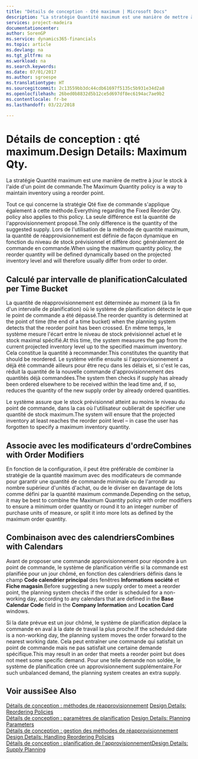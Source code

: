 ```yaml
---
title: "Détails de conception - Qté maximum | Microsoft Docs"
description: "La stratégie Quantité maximum est une manière de mettre à jour le stock à l'aide d'un point de commande."
services: project-madeira
documentationcenter: 
author: SorenGP
ms.service: dynamics365-financials
ms.topic: article
ms.devlang: na
ms.tgt_pltfrm: na
ms.workload: na
ms.search.keywords: 
ms.date: 07/01/2017
ms.author: sgroespe
ms.translationtype: HT
ms.sourcegitcommit: 2c13559bb3dc44cdb61697f5135c5b931e34d2a8
ms.openlocfilehash: 26bed0b8832d5b12ce5d697df8ec6194ac7ae9b2
ms.contentlocale: fr-be
ms.lasthandoff: 03/22/2018

---
```

# <a name="design-details-maximum-qty"></a><span data-ttu-id="8b3f7-103">Détails de conception : qté maximum.</span><span class="sxs-lookup"><span data-stu-id="8b3f7-103">Design Details: Maximum Qty.</span></span>
<span data-ttu-id="8b3f7-104">La stratégie Quantité maximum est une manière de mettre à jour le stock à l'aide d'un point de commande.</span><span class="sxs-lookup"><span data-stu-id="8b3f7-104">The Maximum Quantity policy is a way to maintain inventory using a reorder point.</span></span>  
  
 <span data-ttu-id="8b3f7-105">Tout ce qui concerne la stratégie Qté fixe de commande s'applique également à cette méthode.</span><span class="sxs-lookup"><span data-stu-id="8b3f7-105">Everything regarding the Fixed Reorder Qty. policy also applies to this policy.</span></span> <span data-ttu-id="8b3f7-106">La seule différence est la quantité de l'approvisionnement proposé.</span><span class="sxs-lookup"><span data-stu-id="8b3f7-106">The only difference is the quantity of the suggested supply.</span></span> <span data-ttu-id="8b3f7-107">Lors de l'utilisation de la méthode de quantité maximum, la quantité de réapprovisionnement est définie de façon dynamique en fonction du niveau de stock prévisionnel et diffère donc généralement de commande en commande.</span><span class="sxs-lookup"><span data-stu-id="8b3f7-107">When using the maximum quantity policy, the reorder quantity will be defined dynamically based on the projected inventory level and will therefore usually differ from order to order.</span></span>  
  
## <a name="calculated-per-time-bucket"></a><span data-ttu-id="8b3f7-108">Calculé par intervalle de planification</span><span class="sxs-lookup"><span data-stu-id="8b3f7-108">Calculated per Time Bucket</span></span>  
 <span data-ttu-id="8b3f7-109">La quantité de réapprovisionnement est déterminée au moment (à la fin d'un intervalle de planification) où le système de planification détecte le que le point de commande a été dépassé.</span><span class="sxs-lookup"><span data-stu-id="8b3f7-109">The reorder quantity is determined at the point of time (the end of a time bucket) when the planning system detects that the reorder point has been crossed.</span></span> <span data-ttu-id="8b3f7-110">En même temps, le système mesure l'écart entre le niveau de stock prévisionnel actuel et le stock maximal spécifié.</span><span class="sxs-lookup"><span data-stu-id="8b3f7-110">At this time, the system measures the gap from the current projected inventory level up to the specified maximum inventory.</span></span> <span data-ttu-id="8b3f7-111">Cela constitue la quantité à recommander.</span><span class="sxs-lookup"><span data-stu-id="8b3f7-111">This constitutes the quantity that should be reordered.</span></span> <span data-ttu-id="8b3f7-112">Le système vérifie ensuite si l'approvisionnement a déjà été commandé ailleurs pour être reçu dans les délais et, si c'est le cas, réduit la quantité de la nouvelle commande d'approvisionnement des quantités déjà commandées.</span><span class="sxs-lookup"><span data-stu-id="8b3f7-112">The system then checks if supply has already been ordered elsewhere to be received within the lead time and, if so, reduces the quantity of the new supply order by already ordered quantities.</span></span>  
  
 <span data-ttu-id="8b3f7-113">Le système assure que le stock prévisionnel atteint au moins le niveau du point de commande, dans la cas où l'utilisateur oublierait de spécifier une quantité de stock maximum.</span><span class="sxs-lookup"><span data-stu-id="8b3f7-113">The system will ensure that the projected inventory at least reaches the reorder point level – in case the user has forgotten to specify a maximum inventory quantity.</span></span>  
  
## <a name="combines-with-order-modifiers"></a><span data-ttu-id="8b3f7-114">Associe avec les modificateurs d'ordre</span><span class="sxs-lookup"><span data-stu-id="8b3f7-114">Combines with Order Modifiers</span></span>  
 <span data-ttu-id="8b3f7-115">En fonction de la configuration, il peut être préférable de combiner la stratégie de la quantité maximum avec des modificateurs de commande pour garantir une quantité de commande minimale ou de l'arrondir au nombre supérieur d'unités d'achat, ou de le diviser en davantage de lots comme défini par la quantité maximum commande.</span><span class="sxs-lookup"><span data-stu-id="8b3f7-115">Depending on the setup, it may be best to combine the Maximum Quantity policy with order modifiers to ensure a minimum order quantity or round it to an integer number of purchase units of measure, or split it into more lots as defined by the maximum order quantity.</span></span>  
  
## <a name="combines-with-calendars"></a><span data-ttu-id="8b3f7-116">Combinaison avec des calendriers</span><span class="sxs-lookup"><span data-stu-id="8b3f7-116">Combines with Calendars</span></span>  
 <span data-ttu-id="8b3f7-117">Avant de proposer une commande approvisionnement pour répondre à un point de commande, le système de planification vérifie si la commande est planifiée pour un jour chômé, en fonction des calendriers définis dans le champ **Code calendrier principal** des fenêtres **Informations société** et **Fiche magasin**.</span><span class="sxs-lookup"><span data-stu-id="8b3f7-117">Before suggesting a new supply order to meet a reorder point, the planning system checks if the order is scheduled for a non-working day, according to any calendars that are  defined in the **Base Calendar Code** field in the **Company Information** and **Location Card** windows.</span></span>  
  
 <span data-ttu-id="8b3f7-118">Si la date prévue est un jour chômé, le système de planification déplace la commande en aval à la date de travail la plus proche.</span><span class="sxs-lookup"><span data-stu-id="8b3f7-118">If the scheduled date is a non-working day, the planning system moves the order forward to the nearest working date.</span></span> <span data-ttu-id="8b3f7-119">Cela peut entraîner une commande qui satisfait un point de commande mais ne pas satisfait une certaine demande spécifique.</span><span class="sxs-lookup"><span data-stu-id="8b3f7-119">This may result in an order that meets a reorder point but does not meet some specific demand.</span></span> <span data-ttu-id="8b3f7-120">Pour une telle demande non soldée, le système de planification crée un approvisionnement supplémentaire.</span><span class="sxs-lookup"><span data-stu-id="8b3f7-120">For such unbalanced demand, the planning system creates an extra supply.</span></span>  
  
## <a name="see-also"></a><span data-ttu-id="8b3f7-121">Voir aussi</span><span class="sxs-lookup"><span data-stu-id="8b3f7-121">See Also</span></span>  
 <span data-ttu-id="8b3f7-122">[Détails de conception : méthodes de réapprovisionnement](design-details-reordering-policies.md) </span><span class="sxs-lookup"><span data-stu-id="8b3f7-122">[Design Details: Reordering Policies](design-details-reordering-policies.md) </span></span>  
 <span data-ttu-id="8b3f7-123">[Détails de conception : paramètres de planification](design-details-planning-parameters.md) </span><span class="sxs-lookup"><span data-stu-id="8b3f7-123">[Design Details: Planning Parameters](design-details-planning-parameters.md) </span></span>  
 <span data-ttu-id="8b3f7-124">[Détails de conception : gestion des méthodes de réapprovisionnement](design-details-handling-reordering-policies.md) </span><span class="sxs-lookup"><span data-stu-id="8b3f7-124">[Design Details: Handling Reordering Policies](design-details-handling-reordering-policies.md) </span></span>  
 [<span data-ttu-id="8b3f7-125">Détails de conception : planification de l'approvisionnement</span><span class="sxs-lookup"><span data-stu-id="8b3f7-125">Design Details: Supply Planning</span></span>](design-details-supply-planning.md)
